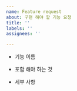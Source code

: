 ```yaml
---
name: Feature request
about: 구현 해야 할 기능 요청
title: ''
labels: ''
assignees: ''

---
```


- 기능 이름

- 포함 해야 하는 것

- 세부 사항
